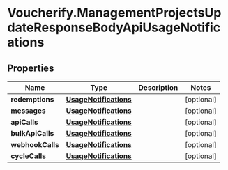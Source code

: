 # Voucherify.ManagementProjectsUpdateResponseBodyApiUsageNotifications

## Properties

Name | Type | Description | Notes
------------ | ------------- | ------------- | -------------
**redemptions** | [**UsageNotifications**](UsageNotifications.md) |  | [optional] 
**messages** | [**UsageNotifications**](UsageNotifications.md) |  | [optional] 
**apiCalls** | [**UsageNotifications**](UsageNotifications.md) |  | [optional] 
**bulkApiCalls** | [**UsageNotifications**](UsageNotifications.md) |  | [optional] 
**webhookCalls** | [**UsageNotifications**](UsageNotifications.md) |  | [optional] 
**cycleCalls** | [**UsageNotifications**](UsageNotifications.md) |  | [optional] 


